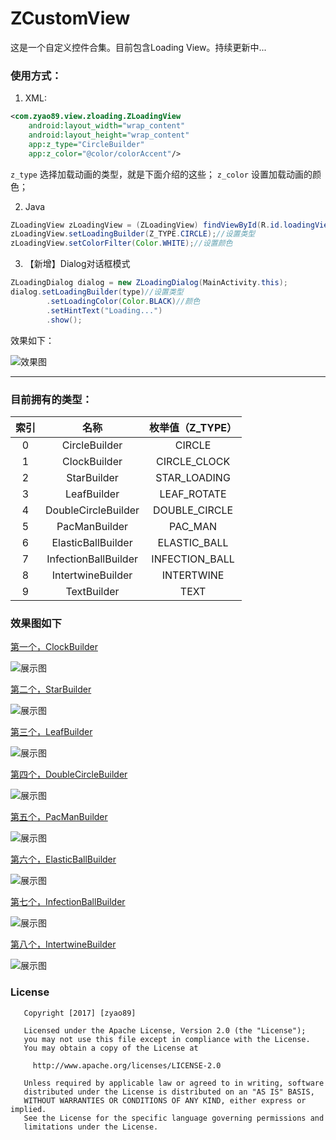# ZCustomView
这是一个自定义控件合集。目前包含Loading View。持续更新中...

### 使用方式：
1. XML:
```xml
<com.zyao89.view.zloading.ZLoadingView
    android:layout_width="wrap_content"
    android:layout_height="wrap_content"
    app:z_type="CircleBuilder"
    app:z_color="@color/colorAccent"/>
```
`z_type` 选择加载动画的类型，就是下面介绍的这些；
`z_color` 设置加载动画的颜色；

2. Java
```java
ZLoadingView zLoadingView = (ZLoadingView) findViewById(R.id.loadingView_1);
zLoadingView.setLoadingBuilder(Z_TYPE.CIRCLE);//设置类型
zLoadingView.setColorFilter(Color.WHITE);//设置颜色
```

3. 【新增】Dialog对话框模式
```java
ZLoadingDialog dialog = new ZLoadingDialog(MainActivity.this);
dialog.setLoadingBuilder(type)//设置类型
        .setLoadingColor(Color.BLACK)//颜色
        .setHintText("Loading...")
        .show();
```

效果如下：

![效果图](capture/zLoadingDialog.gif)


---

### 目前拥有的类型：
索引 | 名称 | 枚举值（Z_TYPE）
:------:|:------:|:------:
0|CircleBuilder | CIRCLE
1|ClockBuilder | CIRCLE_CLOCK
2|StarBuilder | STAR_LOADING
3|LeafBuilder | LEAF_ROTATE
4|DoubleCircleBuilder | DOUBLE_CIRCLE
5|PacManBuilder | PAC_MAN
6|ElasticBallBuilder | ELASTIC_BALL
7|InfectionBallBuilder | INFECTION_BALL
8|IntertwineBuilder | INTERTWINE
9|TextBuilder | TEXT


### 效果图如下

[第一个，ClockBuilder](markdown/Android自定义动画-ClockLoadingView.md)

![展示图](capture/circle_loading.gif)

[第二个，StarBuilder](http://zyao89.github.io/2017/03/22/Android自定义动画-StarLoadingView/)

![展示图](capture/star_loading.gif)

[第三个，LeafBuilder](http://zyao89.me/2017/03/22/旋转的叶子-LeafLoadingView/)

![展示图](capture/leaf_loading.gif)

[第四个，DoubleCircleBuilder](http://zyao89.me/2017/03/25/Android自定义加载动画-DoubleCircleBuilder/)

![展示图](capture/double_circle.gif)

[第五个，PacManBuilder](http://zyao89.me/2017/03/26/Android自定义加载动画-PacMan/)

![展示图](capture/pac_man.gif)

[第六个，ElasticBallBuilder](http://zyao89.me/2017/03/27/Android自定义加载动画-颤抖吧！球球/)

![展示图](capture/elastic_ball.gif)

[第七个，InfectionBallBuilder](http://zyao89.me/2017/04/06/Android自定义加载动画-感染体/)

![展示图](capture/infection_ball.gif)

[第八个，IntertwineBuilder](http://zyao89.me/2017/04/06/Android自定义加载动画-交织/)

![展示图](capture/intertwine.gif)


### License
```
   Copyright [2017] [zyao89]

   Licensed under the Apache License, Version 2.0 (the "License");
   you may not use this file except in compliance with the License.
   You may obtain a copy of the License at

     http://www.apache.org/licenses/LICENSE-2.0

   Unless required by applicable law or agreed to in writing, software
   distributed under the License is distributed on an "AS IS" BASIS,
   WITHOUT WARRANTIES OR CONDITIONS OF ANY KIND, either express or implied.
   See the License for the specific language governing permissions and
   limitations under the License.
```
